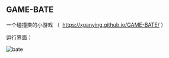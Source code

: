 ## GAME-BATE

一个碰撞类的小游戏 （  https://xganying.github.io/GAME-BATE/ ）

运行界面：

![bate](http://img.blog.csdn.net/20170715122439851?watermark/2/text/aHR0cDovL2Jsb2cuY3Nkbi5uZXQvZ2FueWluZ3hpZTEyMzQ1Ng==/font/5a6L5L2T/fontsize/400/fill/I0JBQkFCMA==/dissolve/70/gravity/SouthEast)
